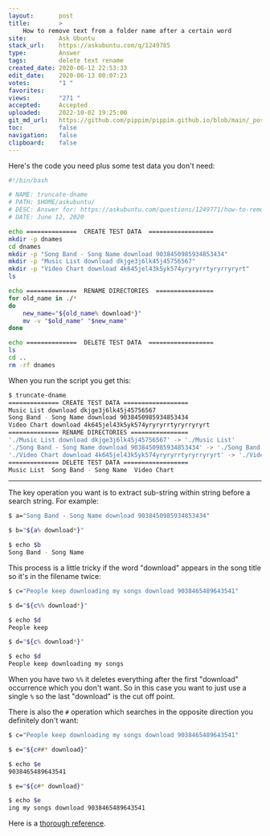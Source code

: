 ```yaml
---
layout:       post
title:        >
    How to remove text from a folder name after a certain word
site:         Ask Ubuntu
stack_url:    https://askubuntu.com/q/1249785
type:         Answer
tags:         delete text rename
created_date: 2020-06-12 22:53:33
edit_date:    2020-06-13 00:07:23
votes:        "1 "
favorites:    
views:        "271 "
accepted:     Accepted
uploaded:     2022-10-02 19:25:00
git_md_url:   https://github.com/pippim/pippim.github.io/blob/main/_posts/2020/2020-06-12-How-to-remove-text-from-a-folder-name-after-a-certain-word.md
toc:          false
navigation:   false
clipboard:    false
---
```


Here's the code you need plus some test data you don't need:



``` bash
#!/bin/bash

# NAME: truncate-dname
# PATH: $HOME/askubuntu/
# DESC: Answer for: https://askubuntu.com/questions/1249771/how-to-remove-text-from-a-folder-name-after-a-certain-word/1249785#1249785
# DATE: June 12, 2020

echo ==============  CREATE TEST DATA  ==================
mkdir -p dnames
cd dnames
mkdir -p "Song Band - Song Name download 9038450985934853434"
mkdir -p "Music List download dkjge3j6lk45j45756567"
mkdir -p "Video Chart download 4k645jel43k5yk574yryryrrtyryrryryrt"
ls

echo ==============  RENAME DIRECTORIES  ================
for old_name in ./*
do
    new_name="${old_name% download*}"
    mv -v "$old_name" "$new_name"
done

echo ==============  DELETE TEST DATA  ==================
ls
cd ..
rm -rf dnames
```

When you run the script you get this:

``` bash
$ truncate-dname
============== CREATE TEST DATA ==================
Music List download dkjge3j6lk45j45756567
Song Band - Song Name download 9038450985934853434
Video Chart download 4k645jel43k5yk574yryryrrtyryrryryrt
============== RENAME DIRECTORIES ================
'./Music List download dkjge3j6lk45j45756567' -> './Music List'
'./Song Band - Song Name download 9038450985934853434' -> './Song Band - Song Name'
'./Video Chart download 4k645jel43k5yk574yryryrrtyryrryryrt' -> './Video Chart'
============== DELETE TEST DATA ==================
Music List  Song Band - Song Name  Video Chart
```


----------


The key operation you want is to extract sub-string within string before a search string. For example:

``` bash
$ a="Song Band - Song Name download 9038450985934853434"

$ b="${a% download*}"

$ echo $b
Song Band - Song Name
```

This process is a little tricky if the word "download" appears in the song title so it's in the filename twice:

``` bash
$ c="People keep downloading my songs download 9038465489643541"

$ d="${c%% download*}"

$ echo $d
People keep

$ d="${c% download*}"

$ echo $d
People keep downloading my songs
```

When you have two `%%` it deletes everything after the first "download" occurrence which you don't want. So in this case you want to just use a single `%` so the last "download" is the cut off point.

There is also the `#` operation which searches in the opposite direction you definitely don't want:

``` bash
$ c="People keep downloading my songs download 9038465489643541"

$ e="${c##* download}"

$ echo $e
9038465489643541

$ e="${c#* download}"

$ echo $e
ing my songs download 9038465489643541

```

Here is a [thorough reference][1].


  [1]: http://tldp.org/LDP/abs/html/string-manipulation.html
